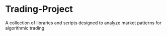 # Trading-Project
A collection of libraries and scripts designed to analyze market patterns for algorithmic trading
